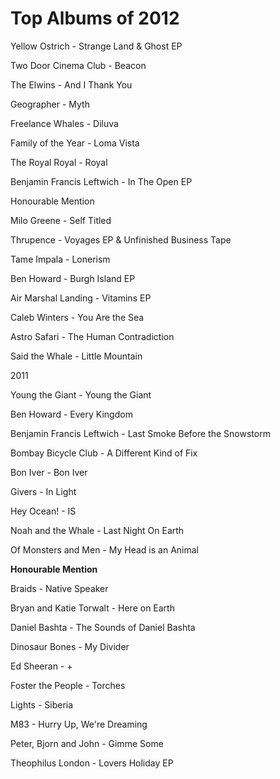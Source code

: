 # Top Albums of 2012

Yellow Ostrich - Strange Land & Ghost EP

Two Door Cinema Club - Beacon

The Elwins - And I Thank You

Geographer - Myth

Freelance Whales - Diluva

Family of the Year - Loma Vista

The Royal Royal - Royal

Benjamin Francis Leftwich - In The Open EP

Honourable Mention

Milo Greene - Self Titled

Thrupence - Voyages EP & Unfinished Business Tape

Tame Impala - Lonerism

Ben Howard - Burgh Island EP

Air Marshal Landing - Vitamins EP

Caleb Winters - You Are the Sea

Astro Safari - The Human Contradiction

Said the Whale - Little Mountain

2011

Young the Giant - Young the Giant

Ben Howard - Every Kingdom

Benjamin Francis Leftwich - Last Smoke Before the Snowstorm

Bombay Bicycle Club - A Different Kind of Fix

Bon Iver - Bon Iver

Givers - In Light

Hey Ocean! - IS

Noah and the Whale - Last Night On Earth

Of Monsters and Men - My Head is an Animal

**Honourable Mention**

Braids - Native Speaker

Bryan and Katie Torwalt - Here on Earth

Daniel Bashta - The Sounds of Daniel Bashta

Dinosaur Bones - My Divider

Ed Sheeran - +

Foster the People - Torches

Lights - Siberia

M83 - Hurry Up, We're Dreaming

Peter, Bjorn and John - Gimme Some

Theophilus London - Lovers Holiday EP

